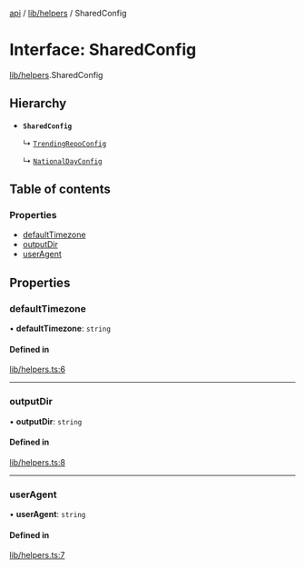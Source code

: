 [api](../README.md) / [lib/helpers](../modules/lib_helpers.md) / SharedConfig

# Interface: SharedConfig

[lib/helpers](../modules/lib_helpers.md).SharedConfig

## Hierarchy

- **`SharedConfig`**

  ↳ [`TrendingRepoConfig`](github_trending_repos.TrendingRepoConfig.md)

  ↳ [`NationalDayConfig`](national_day.NationalDayConfig.md)

## Table of contents

### Properties

- [defaultTimezone](lib_helpers.SharedConfig.md#defaulttimezone)
- [outputDir](lib_helpers.SharedConfig.md#outputdir)
- [userAgent](lib_helpers.SharedConfig.md#useragent)

## Properties

### defaultTimezone

• **defaultTimezone**: `string`

#### Defined in

[lib/helpers.ts:6](https://github.com/mikesprague/api/blob/72247bf/src/lib/helpers.ts#L6)

___

### outputDir

• **outputDir**: `string`

#### Defined in

[lib/helpers.ts:8](https://github.com/mikesprague/api/blob/72247bf/src/lib/helpers.ts#L8)

___

### userAgent

• **userAgent**: `string`

#### Defined in

[lib/helpers.ts:7](https://github.com/mikesprague/api/blob/72247bf/src/lib/helpers.ts#L7)
